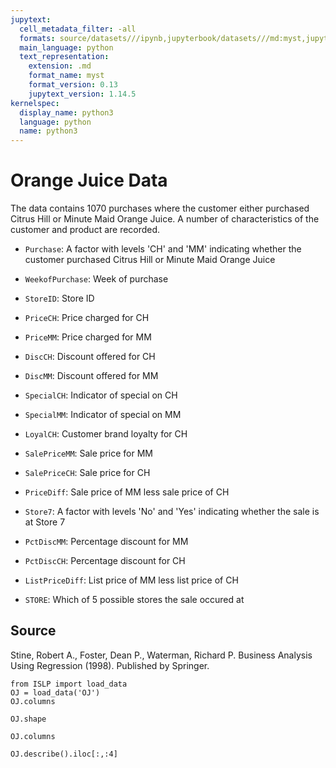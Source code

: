 ```yaml
---
jupytext:
  cell_metadata_filter: -all
  formats: source/datasets///ipynb,jupyterbook/datasets///md:myst,jupyterbook/datasets///ipynb
  main_language: python
  text_representation:
    extension: .md
    format_name: myst
    format_version: 0.13
    jupytext_version: 1.14.5
kernelspec:
  display_name: python3
  language: python
  name: python3
---
```


# Orange Juice Data

The data contains 1070 purchases where the customer either
purchased Citrus Hill or Minute Maid Orange Juice. A number of
characteristics of the customer and product are recorded.

     
- `Purchase`: A factor with levels 'CH' and 'MM' indicating whether
the customer purchased Citrus Hill or Minute Maid Orange
Juice

- `WeekofPurchase`: Week of purchase

- `StoreID`: Store ID

- `PriceCH`: Price charged for CH

- `PriceMM`: Price charged for MM

- `DiscCH`: Discount offered for CH

- `DiscMM`: Discount offered for MM

- `SpecialCH`: Indicator of special on CH

- `SpecialMM`: Indicator of special on MM

- `LoyalCH`: Customer brand loyalty for CH

- `SalePriceMM`: Sale price for MM

- `SalePriceCH`: Sale price for CH

- `PriceDiff`: Sale price of MM less sale price of CH

- `Store7`: A factor with levels 'No' and 'Yes' indicating whether
the sale is at Store 7

- `PctDiscMM`: Percentage discount for MM

- `PctDiscCH`: Percentage discount for CH

- `ListPriceDiff`: List price of MM less list price of CH

- `STORE`: Which of 5 possible stores the sale occured at

## Source

Stine, Robert A., Foster, Dean P., Waterman, Richard P. Business
Analysis Using Regression (1998). Published by Springer.

```{code-cell}
from ISLP import load_data
OJ = load_data('OJ')
OJ.columns
```

```{code-cell}
OJ.shape
```

```{code-cell}
OJ.columns
```

```{code-cell}
OJ.describe().iloc[:,:4]
```
